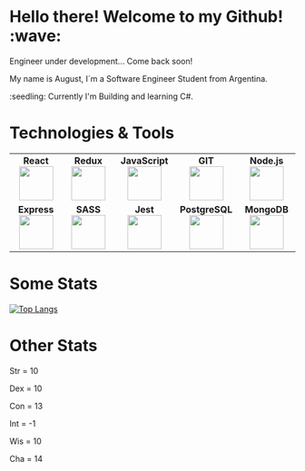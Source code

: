 <h1>Hello there! Welcome to my Github! :wave:</h1>

<p>Engineer under development...  Come back soon!</p>

<p>My name is August, I´m a Software Engineer Student from Argentina.</p>

<p>:seedling: Currently I'm Building and learning C#.</p>

<p></p>


<h1>Technologies & Tools</h1>




<table width="420px" align="center">
    <tbody>
        <tr valign="top">
            <td width="100px" align="center">
            <span><strong>React</strong></span><br>
            <img height=60 src="https://cdn.jsdelivr.net/gh/devicons/devicon/icons/react/react-original.svg" />
            </td>
            <td width="100px" align="center">
            <span><strong>Redux</strong></span><br>
            <img height=60 src="https://cdn.jsdelivr.net/gh/devicons/devicon/icons/redux/redux-original.svg" />
            </td>
            <td width="100px" align="center">
            <span><strong>JavaScript</strong></span><br>
            <img height=60 src="https://cdn.jsdelivr.net/gh/devicons/devicon/icons/javascript/javascript-original.svg">
            </td>
            <td width="100px" align="center">
            <span><strong>GIT</strong></span><br>
            <img height=60 src="https://cdn.jsdelivr.net/gh/devicons/devicon/icons/git/git-original.svg">
            </td>
            <td width="100px" align="center">
            <span><strong>Node.js</strong></span><br>
            <img height=60 src="https://cdn.jsdelivr.net/gh/devicons/devicon/icons/nodejs/nodejs-original.svg">
            </td>
        </tr>
        <tr valign="bottom">
            <td width="100px" align="center">
            <span><strong>Express</strong></span><br>
            <img height=60 src="https://cdn.jsdelivr.net/gh/devicons/devicon/icons/express/express-original.svg"">
            </td>
            <td width="100px" align="center">
            <span><strong>SASS</strong></span><br>
            <img height=60 src="https://cdn.jsdelivr.net/gh/devicons/devicon/icons/sass/sass-original.svg">
            </td>
            <td width="100px" align="center">
            <span><strong>Jest</strong></span><br>
            <img height=60 src="https://cdn.jsdelivr.net/gh/devicons/devicon/icons/jest/jest-plain.svg" />
            </td>
            <td width="100px" align="center">
            <span><strong>PostgreSQL</strong></span><br>
            <img height=60 src="https://cdn.jsdelivr.net/gh/devicons/devicon/icons/postgresql/postgresql-original-wordmark.svg">
            </td>
            <td width="100px" align="center">
            <span><strong>MongoDB</strong></span><br>
            <img height=60 src="https://cdn.jsdelivr.net/gh/devicons/devicon/icons/mongodb/mongodb-original-wordmark.svg">
            </td>
        </tr>
    </tbody>
</table>

<h1>Some Stats</h1>

[![Top Langs](https://github-readme-stats.vercel.app/api/top-langs/?username=agus-coder&layout=compact&theme=dark)](https://github.com/anuraghazra/github-readme-stats)

<h1>Other Stats</h1>
                                                                                                          
<p>Str = 10</p>
<p>Dex = 10</p>
<p>Con = 13</p>
<p>Int = -1</p>
<p>Wis = 10</p>
<p>Cha = 14</p>
